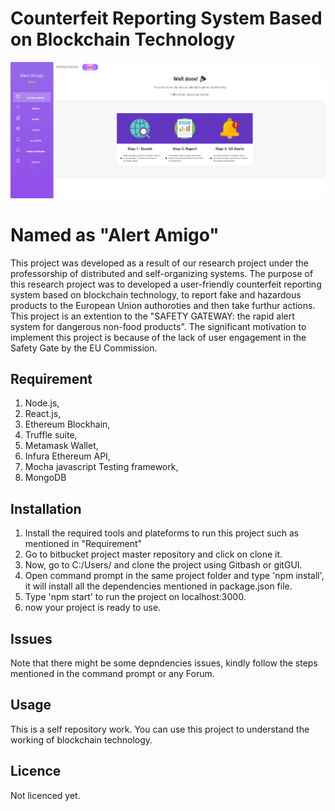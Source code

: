 
# Counterfeit Reporting System Based on Blockchain Technology

![alternativetext](public/screenshot.png)

# Named as "Alert Amigo"

This project was developed as a result of our research project under the professorship of distributed and self-organizing systems. The purpose of this research project was to developed a user-friendly counterfeit reporting system based on blockchain technology, to report fake and hazardous products to the European Union authoroties and then take furthur actions. This project is an extention to the "SAFETY GATEWAY: the rapid alert system for dangerous non-food products". The significant motivation to implement this project is because of the lack of user engagement in the Safety Gate by the EU Commission.

## Requirement

1. Node.js,
2. React.js,
3. Ethereum Blockhain,
4. Truffle suite,
5. Metamask Wallet,
6. Infura Ethereum API,
7. Mocha javascript Testing framework,
8. MongoDB

## Installation

1. Install the required tools and plateforms to run this project such as mentioned in "Requirement"
2. Go to bitbucket project master repository and click on clone it.
3. Now, go to C:/Users/<Username> and clone the project using Gitbash or gitGUI.
4. Open command prompt in the same project folder and type 'npm install', it will install all the dependencies mentioned in package.json file.
5. Type 'npm start' to run the project on localhost:3000.
6. now your project is ready to use.

## Issues

Note that there might be some depndencies issues, kindly follow the steps mentioned in the command prompt or any Forum.

## Usage

This is a self repository work. You can use this project to understand the working of blockchain technology.

## Licence

Not licenced yet.
